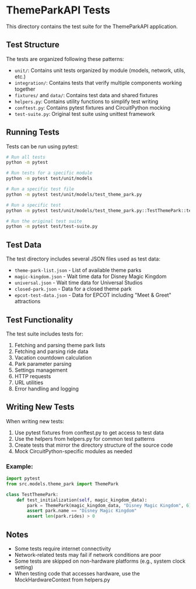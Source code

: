 # ThemeParkAPI Tests

This directory contains the test suite for the ThemeParkAPI application.

## Test Structure

The tests are organized following these patterns:

- `unit/`: Contains unit tests organized by module (models, network, utils, etc.)
- `integration/`: Contains tests that verify multiple components working together
- `fixtures/` and `data/`: Contains test data and shared fixtures
- `helpers.py`: Contains utility functions to simplify test writing
- `conftest.py`: Contains pytest fixtures and CircuitPython mocking
- `test-suite.py`: Original test suite using unittest framework

## Running Tests

Tests can be run using pytest:

```bash
# Run all tests
python -m pytest

# Run tests for a specific module
python -m pytest test/unit/models

# Run a specific test file
python -m pytest test/unit/models/test_theme_park.py

# Run a specific test
python -m pytest test/unit/models/test_theme_park.py::TestThemePark::test_initialization

# Run the original test suite
python -m pytest test/test-suite.py
```

## Test Data

The test directory includes several JSON files used as test data:

- `theme-park-list.json` - List of available theme parks
- `magic-kingdom.json` - Wait time data for Disney Magic Kingdom
- `universal.json` - Wait time data for Universal Studios
- `closed-park.json` - Data for a closed theme park
- `epcot-test-data.json` - Data for EPCOT including "Meet & Greet" attractions

## Test Functionality

The test suite includes tests for:

1. Fetching and parsing theme park lists
2. Fetching and parsing ride data
3. Vacation countdown calculation
4. Park parameter parsing
5. Settings management
6. HTTP requests
7. URL utilities
8. Error handling and logging

## Writing New Tests

When writing new tests:

1. Use pytest fixtures from conftest.py to get access to test data
2. Use the helpers from helpers.py for common test patterns
3. Create tests that mirror the directory structure of the source code
4. Mock CircuitPython-specific modules as needed

### Example:

```python
import pytest
from src.models.theme_park import ThemePark

class TestThemePark:
    def test_initialization(self, magic_kingdom_data):
        park = ThemePark(magic_kingdom_data, "Disney Magic Kingdom", 6)
        assert park.name == "Disney Magic Kingdom"
        assert len(park.rides) > 0
```

## Notes

- Some tests require internet connectivity
- Network-related tests may fail if network conditions are poor
- Some tests are skipped on non-hardware platforms (e.g., system clock setting)
- When testing code that accesses hardware, use the MockHardwareContext from helpers.py